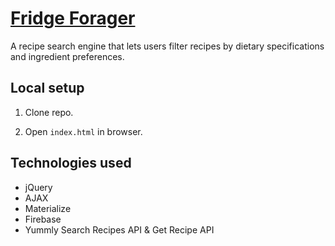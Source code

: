# [Fridge Forager](https://scottgall.github.io/FridgeForager/)
A recipe search engine that lets users filter recipes by dietary specifications and ingredient preferences.

## Local setup
1. Clone repo.

2. Open ```index.html``` in browser.

## Technologies used
- jQuery
- AJAX
- Materialize
- Firebase
- Yummly Search Recipes API & Get Recipe API
